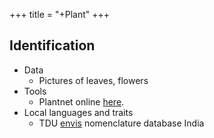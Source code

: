 +++
title = "+Plant"
+++

## Identification
- Data
  - Pictures of leaves, flowers
- Tools
  - Plantnet online [here](https://identify.plantnet.org/).
- Local languages and traits
  - TDU [envis](http://envis.frlht.org/index.php/ver_search#) nomenclature database India